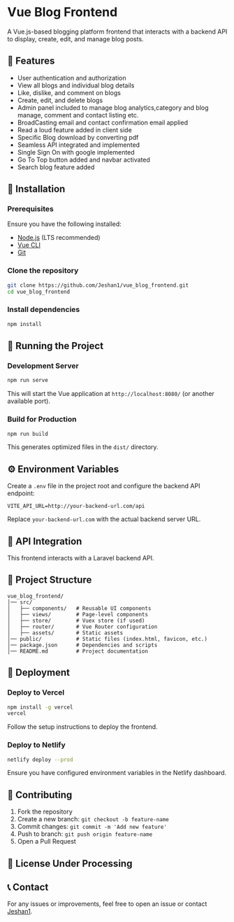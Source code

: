 # Vue Blog Frontend

A Vue.js-based blogging platform frontend that interacts with a backend API to display, create, edit, and manage blog posts.

## 🚀 Features
- User authentication and authorization
- View all blogs and individual blog details
- Like, dislike, and comment on blogs
- Create, edit, and delete blogs
- Admin panel included to manage blog analytics,category and blog manage, comment and contact listing etc.
- BroadCasting email and contact confirmation email applied
- Read a loud feature added in client side
- Specific Blog download by converting pdf
- Seamless API integrated and implemented
- Single Sign On with google implemented
- Go To Top button added and navbar activated
- Search blog feature added

## 📌 Installation

### Prerequisites
Ensure you have the following installed:
- [Node.js](https://nodejs.org/) (LTS recommended)
- [Vue CLI](https://cli.vuejs.org/)
- [Git](https://git-scm.com/)

### Clone the repository
```bash
git clone https://github.com/Jeshan1/vue_blog_frontend.git
cd vue_blog_frontend
```

### Install dependencies
```bash
npm install
```

## 🚀 Running the Project

### Development Server
```bash
npm run serve
```
This will start the Vue application at `http://localhost:8080/` (or another available port).

### Build for Production
```bash
npm run build
```
This generates optimized files in the `dist/` directory.

## ⚙️ Environment Variables
Create a `.env` file in the project root and configure the backend API endpoint:
```env
VITE_API_URL=http://your-backend-url.com/api
```
Replace `your-backend-url.com` with the actual backend server URL.

## 📡 API Integration
This frontend interacts with a Laravel backend API.

## 📁 Project Structure
```
vue_blog_frontend/
│── src/
│   ├── components/   # Reusable UI components
│   ├── views/        # Page-level components
│   ├── store/        # Vuex store (if used)
│   ├── router/       # Vue Router configuration
│   ├── assets/       # Static assets
│── public/           # Static files (index.html, favicon, etc.)
│── package.json      # Dependencies and scripts
│── README.md         # Project documentation
```

## 🚀 Deployment
### Deploy to Vercel
```bash
npm install -g vercel
vercel
```
Follow the setup instructions to deploy the frontend.

### Deploy to Netlify
```bash
netlify deploy --prod
```
Ensure you have configured environment variables in the Netlify dashboard.

## 🤝 Contributing
1. Fork the repository
2. Create a new branch: `git checkout -b feature-name`
3. Commit changes: `git commit -m 'Add new feature'`
4. Push to branch: `git push origin feature-name`
5. Open a Pull Request

## 📜 License Under Processing
## 📞 Contact
For any issues or improvements, feel free to open an issue or contact [Jeshan1](https://github.com/Jeshan1).

